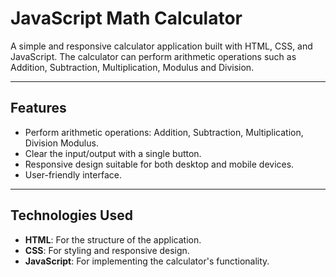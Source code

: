 # JavaScript Math Calculator

A simple and responsive calculator application built with HTML, CSS, and JavaScript. The calculator can perform  arithmetic operations such as Addition, Subtraction, Multiplication, Modulus and Division.

---

## Features

- Perform arithmetic operations: Addition, Subtraction, Multiplication, Division Modulus.
- Clear the input/output with a single button.
- Responsive design suitable for both desktop and mobile devices.
- User-friendly interface.

---

## Technologies Used

- **HTML**: For the structure of the application.
- **CSS**: For styling and responsive design.
- **JavaScript**: For implementing the calculator's functionality.






